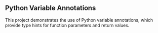 ## Python Variable Annotations
This project demonstrates the use of Python variable annotations, which provide type hints for function parameters and return values.